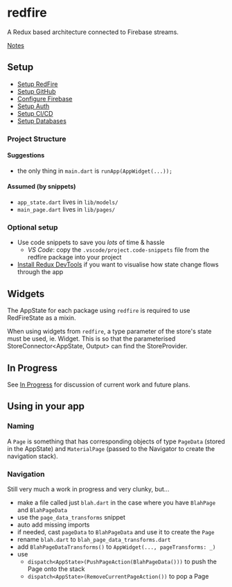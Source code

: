 # redfire

A Redux based architecture connected to Firebase streams.

[Notes](https://docs.google.com/document/d/1rBQXUmoKRiEMn_fNqlosWEt30sysB9-d4ucPWcVn8QI/edit?usp=sharing)

## Setup 

- [Setup RedFire](docs/setup-redfire.md)
- [Setup GitHub](docs/setup-github.md)
- [Configure Firebase](docs/setup-firebase.md)
- [Setup Auth](docs/setup-auth.md)
- [Setup CI/CD](docs/setup-cicd.md)
- [Setup Databases](docs/setup-databases.md)

### Project Structure

#### Suggestions

-  the only thing in `main.dart` is `runApp(AppWidget(...));`

#### Assumed (by snippets)

- `app_state.dart` lives in `lib/models/`
- `main_page.dart` lives in `lib/pages/`

### Optional setup

- Use code snippets to save you *lots* of time & hassle
  - *VS Code*: copy the `.vscode/project.code-snippets` file from the redfire package into your project
- [Install Redux DevTools](docs/redux-devtools.md) if you want to visualise how state change flows through the app 

## Widgets 

The AppState for each package using `redfire` is required to use RedFireState as a mixin.

When using widgets from `redfire`, a type parameter of the store's state must be used, ie. Widget<RedFireAppState>.  This is so that the parameterised StoreConnector<AppState, Output> can find the StoreProvider<RedFireAppState>.

## In Progress

See [In Progress](docs/in-progress.md) for discussion of current work and future plans.

## Using in your app

### Naming

A `Page` is something that has corresponding objects of type `PageData` (stored in the AppState) and `MaterialPage` (passed to the Navigator to create the navigation stack).

### Navigation

Still very much a work in progress and very clunky, but...

- make a file called just `blah.dart` in the case where you have `BlahPage` and `BlahPageData`
- use the `page_data_transforms` snippet
- auto add missing imports 
- if needed, cast `pageData` to `BlahPageData` and use it to create the `Page`
- rename `blah.dart` to `blah_page_data_transforms.dart`
- add `BlahPageDataTransforms()` to `AppWidget(..., pageTransforms: _)`
- use 
  - `dispatch<AppState>(PushPageAction(BlahPageData()))` to push the Page onto the stack
  - `dispatch<AppState>(RemoveCurrentPageAction())` to pop a Page